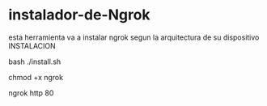 # instalador-de-Ngrok
esta herramienta va a instalar ngrok segun la arquitectura de su dispositivo 
INSTALACION 

bash ./install.sh

chmod +x ngrok

ngrok http 80
